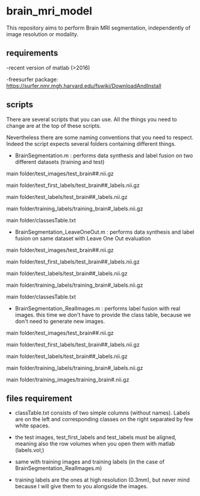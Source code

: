 # brain_mri_model

This repository aims to perform Brain MRI segmentation, independently of image resolution or modality.

## requirements

-recent version of matlab (>2016)

-freesurfer package: https://surfer.nmr.mgh.harvard.edu/fswiki/DownloadAndInstall

## scripts

There are several scripts that you can use. All the things you need to change are at the top of these scripts.

Nevertheless there are some naming conventions that you need to respect. Indeed the script expects several folders containing different things.

 

-  BrainSegmentation.m : performs data synthesis and label fusion on two different datasets (training and test)

main folder/test_images/test_brain##.nii.gz

main folder/test_first_labels/test_brain##_labels.nii.gz
           
main folder/test_labels/test_brain##_labels.nii.gz
           
main folder/training_labels/training_brain#_labels.nii.gz
           
main folder/classesTable.txt

 

- BrainSegmentation_LeaveOneOut.m : performs data synthesis and label fusion on same dataset with Leave One Out evaluation

main folder/test_images/test_brain##.nii.gz

main folder/test_first_labels/test_brain##_labels.nii.gz

main folder/test_labels/test_brain##_labels.nii.gz

main folder/training_labels/training_brain#_labels.nii.gz

main folder/classesTable.txt

 

- BrainSegmentation_RealImages.m : performs label fusion with real images. this time we don't have to provide the class table, because we don't need to generate new images.

main folder/test_images/test_brain##.nii.gz

main folder/test_first_labels/test_brain##_labels.nii.gz

main folder/test_labels/test_brain##_labels.nii.gz

main folder/training_labels/training_brain#_labels.nii.gz

main folder/training_images/training_brain#.nii.gz
           
## files requirement

- classTable.txt consists of two simple columns (without names). Labels are on the left and corresponding classes on the right separated by few white spaces.

- the test images, test_first_labels and test_labels must be aligned, meaning also the row volumes when you open them with matlab (labels.vol;)

- same with training images and training labels (in the case of BrainSegmentation_RealImages.m)

- training labels are the ones at high resolution (0.3mm), but never mind  because I will give them to you alongside the images.
